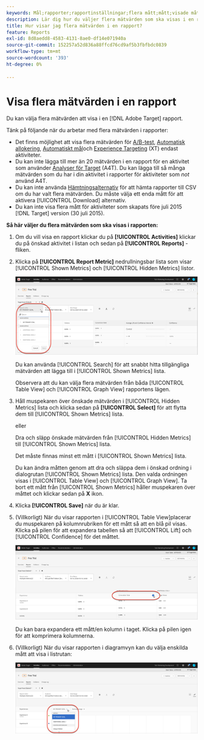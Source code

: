 ```yaml
---
keywords: Mål;rapporter;rapportinställningar;flera mått;mått;visade mått;dolda mått
description: Lär dig hur du väljer flera mätvärden som ska visas i en rapport med Adobe Target.
title: Hur visar jag flera mätvärden i en rapport?
feature: Reports
exl-id: 8d8aedd8-4583-4131-8ae0-df14e071940a
source-git-commit: 152257a52d836a88ffcd76cd9af5b3fbfbdc0839
workflow-type: tm+mt
source-wordcount: '393'
ht-degree: 0%

---
```


# Visa flera mätvärden i en rapport

Du kan välja flera mätvärden att visa i en [!DNL Adobe Target] rapport.

Tänk på följande när du arbetar med flera mätvärden i rapporter:

* Det finns möjlighet att visa flera mätvärden för [A/B-test](/help/main/c-activities/t-test-ab/test-ab.md), [Automatisk allokering](/help/main/c-activities/automated-traffic-allocation/automated-traffic-allocation.md), [Automatiskt mål](/help/main/c-activities/auto-target/auto-target-to-optimize.md)och [Experience Targeting](/help/main/c-activities/t-experience-target/experience-target.md) (XT) endast aktiviteter.
* Du kan inte lägga till mer än 20 mätvärden i en rapport för en aktivitet som använder [Analyser för Target](/help/main/c-integrating-target-with-mac/a4t/a4t.md) (A4T). Du kan lägga till så många mätvärden som du har i din aktivitet i rapporter för aktiviteter som *not* använd A4T.
* Du kan inte använda [Hämtningsalternativ](/help/main/c-reports/downloading-data-in-csv-file.md) för att hämta rapporter till CSV om du har valt flera mätvärden. Du måste välja ett enda mått för att aktivera [!UICONTROL Download] alternativ.
* Du kan inte visa flera mått för aktiviteter som skapats före juli 2015 [!DNL Target] version (30 juli 2015).

**Så här väljer du flera mätvärden som ska visas i rapporten:**

1. Om du vill visa en rapport klickar du på **[!UICONTROL Activities]** klickar du på önskad aktivitet i listan och sedan på **[!UICONTROL Reports]** -fliken.
1. Klicka på **[!UICONTROL Report Metric]** nedrullningsbar lista som visar [!UICONTROL Shown Metrics] och [!UICONTROL Hidden Metrics] listor.

   ![](assets/multiple_metrics.png)

   Du kan använda [!UICONTROL Search] för att snabbt hitta tillgängliga mätvärden att lägga till i [!UICONTROL Shown Metrics] lista.

   Observera att du kan välja flera mätvärden från båda [!UICONTROL Table View] och [!UICONTROL Graph View] rapportens lägen.

1. Håll muspekaren över önskade mätvärden i [!UICONTROL Hidden Metrics] lista och klicka sedan på **[!UICONTROL Select]** för att flytta dem till [!UICONTROL Shown Metrics] lista.

   eller

   Dra och släpp önskade mätvärden från [!UICONTROL Hidden Metrics] till [!UICONTROL Shown Metrics] lista.

   Det måste finnas minst ett mått i [!UICONTROL Shown Metrics] lista.

   Du kan ändra måtten genom att dra och släppa dem i önskad ordning i dialogrutan [!UICONTROL Shown Metrics] lista. Den valda ordningen visas i [!UICONTROL Table View] och [!UICONTROL Graph View]. Ta bort ett mått från [!UICONTROL Shown Metrics] håller muspekaren över måttet och klickar sedan på **X** ikon.

1. Klicka **[!UICONTROL Save]** när du är klar.
1. (Villkorligt) När du visar rapporten i [!UICONTROL Table View]placerar du muspekaren på kolumnrubriken för ett mått så att en blå pil visas. Klicka på pilen för att expandera tabellen så att [!UICONTROL Lift] och [!UICONTROL Confidence] för det måttet.

   ![](assets/multiple_metrics_table.png)

   Du kan bara expandera ett mått/en kolumn i taget. Klicka på pilen igen för att komprimera kolumnerna.

1. (Villkorligt) När du visar rapporten i diagramvyn kan du välja enskilda mått att visa i listrutan:

   ![](assets/multiple_metrics_graph.png)
